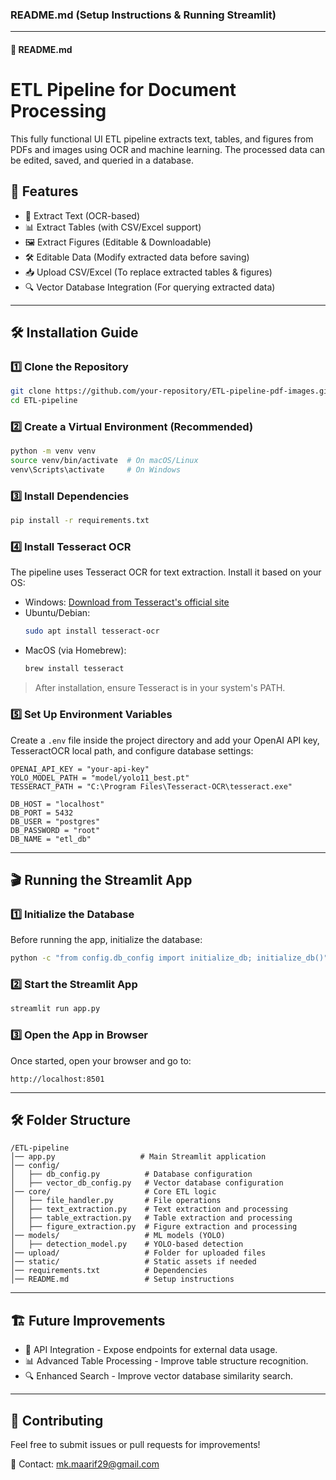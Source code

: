### README.md (Setup Instructions & Running Streamlit)

---

#### 📌 README.md

# ETL Pipeline for Document Processing

This fully functional UI ETL pipeline extracts text, tables, and figures from PDFs and images using OCR and machine learning. The processed data can be edited, saved, and queried in a database.

## 🚀 Features
- 📄 Extract Text (OCR-based)
- 📊 Extract Tables (with CSV/Excel support)
- 🖼️ Extract Figures (Editable & Downloadable)
- 🛠 Editable Data (Modify extracted data before saving)
- 📥 Upload CSV/Excel (To replace extracted tables & figures)
- 🔍 Vector Database Integration (For querying extracted data)

---

## 🛠️ Installation Guide

### 1️⃣ Clone the Repository
```bash
git clone https://github.com/your-repository/ETL-pipeline-pdf-images.git
cd ETL-pipeline
```

### 2️⃣ Create a Virtual Environment (Recommended)
```bash
python -m venv venv
source venv/bin/activate  # On macOS/Linux
venv\Scripts\activate     # On Windows
```

### 3️⃣ Install Dependencies
```bash
pip install -r requirements.txt
```

### 4️⃣ Install Tesseract OCR
The pipeline uses Tesseract OCR for text extraction. Install it based on your OS:

- Windows: [Download from Tesseract's official site](https://github.com/UB-Mannheim/tesseract/wiki)
- Ubuntu/Debian:
  ```bash
  sudo apt install tesseract-ocr
  ```
- MacOS (via Homebrew):
  ```bash
  brew install tesseract
  ```

> After installation, ensure Tesseract is in your system's PATH.

### 5️⃣ Set Up Environment Variables
Create a `.env` file inside the project directory and add your OpenAI API key, TesseractOCR local path, and configure database settings:

```env
OPENAI_API_KEY = "your-api-key"
YOLO_MODEL_PATH = "model/yolo11_best.pt"
TESSERACT_PATH = "C:\Program Files\Tesseract-OCR\tesseract.exe"

DB_HOST = "localhost"
DB_PORT = 5432
DB_USER = "postgres"
DB_PASSWORD = "root"
DB_NAME = "etl_db"
```

---

## 🎬 Running the Streamlit App

### 1️⃣ Initialize the Database
Before running the app, initialize the database:
```bash
python -c "from config.db_config import initialize_db; initialize_db()"
```

### 2️⃣ Start the Streamlit App
```bash
streamlit run app.py
```

### 3️⃣ Open the App in Browser
Once started, open your browser and go to:
```
http://localhost:8501
```

---

## 🛠 Folder Structure
```
/ETL-pipeline
│── app.py                   # Main Streamlit application
│── config/
│   ├── db_config.py          # Database configuration
│   ├── vector_db_config.py   # Vector database configuration
│── core/                     # Core ETL logic
│   ├── file_handler.py       # File operations
│   ├── text_extraction.py    # Text extraction and processing
│   ├── table_extraction.py   # Table extraction and processing
│   ├── figure_extraction.py  # Figure extraction and processing
│── models/                   # ML models (YOLO)
│   ├── detection_model.py    # YOLO-based detection
│── upload/                   # Folder for uploaded files
│── static/                   # Static assets if needed
│── requirements.txt          # Dependencies
│── README.md                 # Setup instructions
```

---

## 🏗 Future Improvements
- 🔗 API Integration - Expose endpoints for external data usage.
- 📊 Advanced Table Processing - Improve table structure recognition.
- 🔍 Enhanced Search - Improve vector database similarity search.

---

## 🤝 Contributing
Feel free to submit issues or pull requests for improvements!

📧 Contact: [mk.maarif29@gmail.com](mailto:mk.maarif29@gmail.com)
